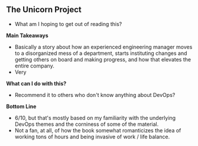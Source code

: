 ## The Unicorn Project
- What am I hoping to get out of reading this?
 
**Main Takeaways**
- Basically a story about how an experienced engineering manager moves to a disorganized mess of a department, starts instituting changes and getting others on board and making progress, and how that elevates the entire company.
- Very

**What can I do with this?**
- Recommend it to others who don't know anything about DevOps?

**Bottom Line**
- 6/10, but that's mostly based on my familiarity with the underlying DevOps themes and the corniness of some of the material. 
- Not a fan, at all, of how the book somewhat romanticizes the idea of working tons of hours and being invasive of work / life balance.
<!--stackedit_data:
eyJoaXN0b3J5IjpbLTYwMjY2MzI5OCwxNTM0NzAyNTA0LC0yMD
QzMzA3NjVdfQ==
-->
